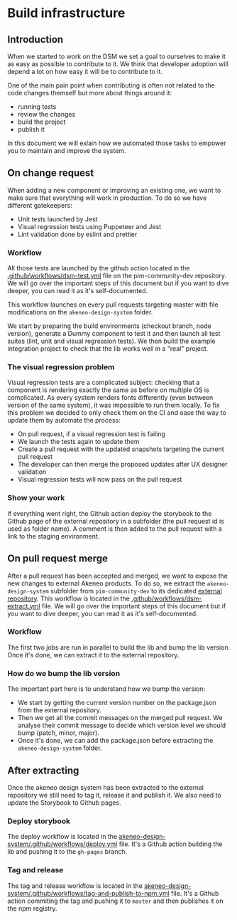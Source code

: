 # Build infrastructure

## Introduction

When we started to work on the DSM we set a goal to ourselves to make it as easy as possible to contribute to it. We think that developer adoption will depend a lot on how easy it will be to contribute to it.

One of the main pain point when contributing is often not related to the code changes themself but more about things around it:

- running tests
- review the changes
- build the project
- publish it

In this document we will exlain how we automated those tasks to empower you to maintain and improve the system.

## On change request

When adding a new component or improving an existing one, we want to make sure that everything will work in production. To do so we have different gatekeepers:

- Unit tests launched by Jest
- Visual regression tests using Puppeteer and Jest
- Lint validation done by eslint and prettier

### Workflow

All those tests are launched by the github action located in the [.github/workflows/dsm-test.yml](https://github.com/akeneo/pim-community-dev/blob/master/.github/workflows/dsm-test.yml) file on the pim-community-dev repository. We will go over the important steps of this document but if you want to dive deeper, you can read it as it's self-documented.

This workflow launches on every pull requests targeting master with file modifications on the `akeneo-design-system` folder.

We start by preparing the build environments (checkout branch, node version), generate a Dummy component to test it and then launch all test suites (lint, unit and visual regression tests). We then build the example integration project to check that the lib works well in a "real" project.

### The visual regression problem

Visual regression tests are a complicated subject: checking that a component is rendering exactly the same as before on multiple OS is complicated. As every system renders fonts differently (even between version of the same system), it was impossible to run them locally.
To fix this problem we decided to only check them on the CI and ease the way to update them by automate the process:

- On pull request, if a visual regression test is failing
- We launch the tests again to update them
- Create a pull request with the updated snapshots targeting the current pull request
- The developer can then merge the proposed updates after UX designer validation
- Visual regression tests will now pass on the pull request

### Show your work

If everything went right, the Github action deploy the storybook to the Github page of the external repository in a subfolder (the pull request id is used as folder name). A comment is then added to the pull request with a link to the staging environment.

## On pull request merge

After a pull request has been accepted and merged, we want to expose the new changes to external Akeneo products. To do so, we extract the `akeneo-design-system` subfolder from `pim-community-dev` to its dedicated [external repository](https://github.com/akeneo/akeneo-design-system).
This workflow is located in the [.github/workflows/dsm-extract.yml](https://github.com/akeneo/pim-community-dev/blob/master/.github/workflows/dsm-extract.yml) file. We will go over the important steps of this document but if you want to dive deeper, you can read it as it's self-documented.

### Workflow

The first two jobs are run in parallel to build the lib and bump the lib version. Once it's done, we can extract it to the external repository.

### How do we bump the lib version

The important part here is to understand how we bump the version:
- We start by getting the current version number on the package.json from the external repository.
- Then we get all the commit messages on the merged pull request. We analyse their commit message to decide which version level we should bump (patch, minor, major).
- Once it's done, we can add the package.json before extracting the `akeneo-design-system` folder.

## After extracting

Once the akeneo design system has been extracted to the external repository we still need to tag it, release it and publish it. We also need to update the Storybook to Github pages.

### Deploy storybook

The deploy workflow is located in the [akeneo-design-system/.github/workflows/deploy.yml](https://github.com/akeneo/pim-community-dev/blob/master/akeneo-design-system/.github/workflows/deploy.yml) file. It's a Github action building the lib and pushing it to the `gh-pages` branch.

### Tag and release

The tag and release workflow is located in the [akeneo-design-system/.github/workflows/tag-and-publish-to-npm.yml](https://github.com/akeneo/pim-community-dev/blob/master/akeneo-design-system/.github/workflows/tag-and-publish-to-npm.yml) file. It's a Github action commiting the tag and pushing it to `master` and then publishes it on the npm registry.
